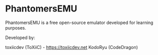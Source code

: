 # PhantomersEMU

PhantomersEMU is a free open-source emulator developed for learning purposes.

Developed by:

toxiicdev (ToXiiC) - https://toxiicdev.net
KodoRyu (CodeDragon)